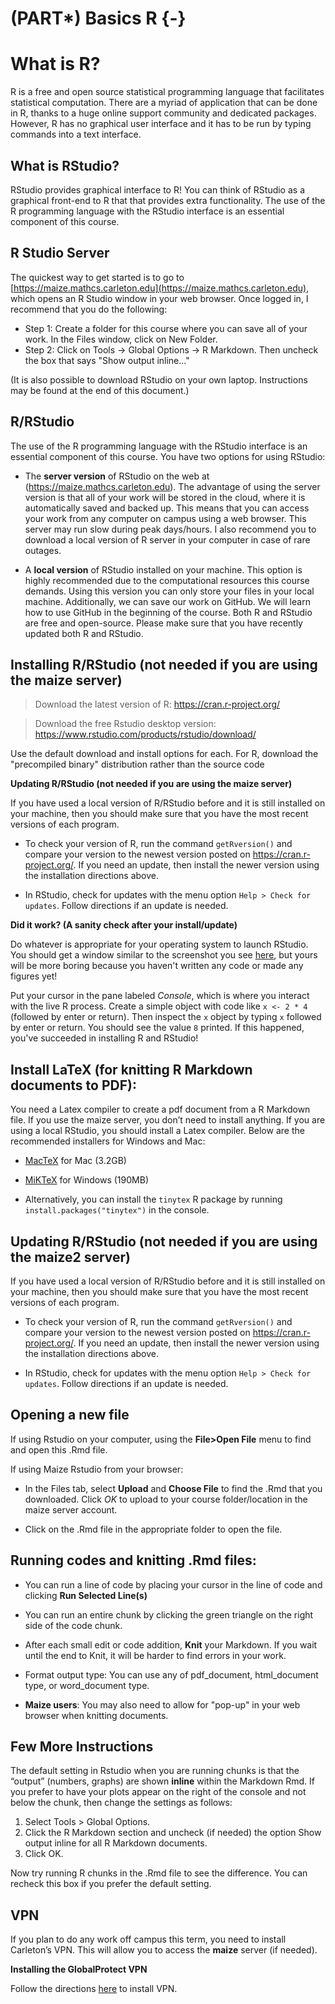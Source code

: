 # (PART\*) Basics R {-}

# What is R?

R is a free and open source statistical programming language that facilitates statistical computation. There are a myriad of application that can be done in R, thanks to a huge online support community and dedicated packages. However, R has no graphical user interface and it has to be run by typing commands into a text interface. 


## What is RStudio?

RStudio provides graphical interface to R! You can think of RStudio as a graphical front-end to R that that provides extra functionality. The use of the R programming language with the RStudio interface is an essential component of this course. 


## R Studio Server

The quickest way to get started is to go to [https://maize.mathcs.carleton.edu](https://maize.mathcs.carleton.edu), which opens an R Studio window in your web browser. Once logged in, I recommend that you do the following:

- Step 1: Create a folder for this course where you can save all of your work. In the Files window, click on New Folder.
- Step 2: Click on Tools -> Global Options -> R Markdown. Then uncheck the box that says "Show output inline..."

(It is also possible to download RStudio on your own laptop. Instructions may be found at the end of this document.)


## R/RStudio

The use of the R programming language with the RStudio interface is an
essential component of this course. You have two options for using
RStudio:

-   The **server version** of RStudio on the web at
    (<https://maize.mathcs.carleton.edu>). The advantage of using the
    server version is that all of your work will be stored in the cloud,
    where it is automatically saved and backed up. This means that you
    can access your work from any computer on campus using a web
    browser. This server may run slow during peak days/hours. I also recommend
    you to download a local version of R server in your computer in case of rare outages.

-   A **local version** of RStudio installed on your machine. This
    option is highly recommended due to the computational resources this
    course demands. Using this version you can only store your files in your local machine. Additionally, we can save our work on GitHub. We will learn how to use GitHub in the beginning of the course. Both R and RStudio are free and open-source. Please make sure that you have recently updated both R and RStudio.

##  **Installing R/RStudio (not needed if you are using the maize server)**

> Download the latest version of R: <https://cran.r-project.org/>

> Download the free Rstudio desktop version: <https://www.rstudio.com/products/rstudio/download/>

Use the default download and install options for each. For R, download the "precompiled binary" distribution rather than the source code

**Updating R/RStudio (not needed if you are using the maize server)**

If you have used a local version of R/RStudio before and it is still installed on your machine, then you should make sure that you have the most recent versions of each program.

-   To check your version of R, run the command `getRversion()` and compare your version to the newest version posted on  <https://cran.r-project.org/>. If you need an update, then install the newer version using the installation directions above.

-   In RStudio, check for updates with the menu option `Help > Check for updates`. Follow directions if an update is needed.

**Did it work? (A sanity check after your install/update)**

  Do whatever is appropriate for your operating system to launch
    RStudio. You should get a window similar to the screenshot you see
    [here](https://www.rstudio.com/wp-content/uploads/2014/04/rstudio-workbench.png),
    but yours will be more boring because you haven't written any code
    or made any figures yet!

  Put your cursor in the pane labeled *Console*, which is where you
    interact with the live R process. Create a simple object with code
    like `x <- 2 * 4` (followed by enter or return). Then inspect the
    `x` object by typing `x` followed by enter or return. You should see
    the value `8` printed. If this happened, you've succeeded in
    installing R and RStudio!


## Install LaTeX (for knitting R Markdown documents to PDF): 

You need a Latex compiler to create a pdf document from a R Markdown file. If you use the maize server, you don’t need to install anything. If you are using a local RStudio, you should install a Latex compiler. Below are the recommended installers for Windows and Mac:

-   [MacTeX](https://www.tug.org/mactex/) for Mac (3.2GB)

-   [MiKTeX](https://miktex.org/download) for Windows (190MB)

-   Alternatively, you can install the `tinytex` R package by running
    `install.packages("tinytex")` in the console.


## Updating R/RStudio (not needed if you are using the maize2 server)

If you have used a local version of R/RStudio before and it is still installed on your machine, then you should make sure that you have the most recent versions of each program.

-   To check your version of R, run the command `getRversion()` and compare your version to the newest version posted on  <https://cran.r-project.org/>. If you need an update, then install the newer version using the installation directions above.

-   In RStudio, check for updates with the menu option `Help > Check for updates`. Follow directions if an update is needed.


## Opening a new file

If using Rstudio on your computer, using the **File>Open File** menu to find and open this .Rmd file. 

If using Maize Rstudio from your browser:

- In the Files tab, select **Upload** and **Choose File** to find the .Rmd that you downloaded. Click *OK* to upload to your course folder/location in the maize server account. 

- Click on the .Rmd file in the appropriate folder to open the file. 

##  Running codes and knitting .Rmd files:

- You can run a line of code by placing your cursor in the line of code and clicking **Run Selected Line(s)**
- You can run an entire chunk by clicking the green triangle on the right side of the code chunk.
- After each small edit or code addition, **Knit** your Markdown. If you wait until the end to Knit, it will be harder to find errors in your work.
- Format output type: You can use any of pdf_document, html_document type, or word_document type. 

- **Maize users**: You may also need to allow for "pop-up" in your web browser when knitting documents. 

## Few More Instructions

The default setting in Rstudio when you are running chunks is that the “output” (numbers, graphs) are
shown **inline** within the Markdown Rmd. If you prefer to have your plots appear on the right of the console and not below the chunk, then change the settings as follows:

1. Select Tools > Global Options.
2. Click the R Markdown section and uncheck (if needed) the option Show output inline for all
R Markdown documents.
3. Click OK.

Now try running R chunks in the .Rmd file to see the difference. You can recheck this box if you prefer
the default setting.


## VPN

If you plan to do any work off campus this term, you need to install Carleton’s VPN. This will allow you to access the **maize** server (if needed).

**Installing the GlobalProtect VPN**

Follow the directions [here](https://wiki.carleton.edu/display/itskb/GlobalProtect+VPN) to install VPN.



